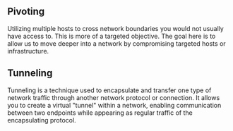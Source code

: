 
## Pivoting
Utilizing multiple hosts to cross network boundaries you would not usually have access to. This is more of a targeted objective. The goal here is to allow us to move deeper into a network by compromising targeted hosts or infrastructure.

## Tunneling
Tunneling is a technique used to encapsulate and transfer one type of network traffic through another network protocol or connection. It allows you to create a virtual "tunnel" within a network, enabling communication between two endpoints while appearing as regular traffic of the encapsulating protocol. 
